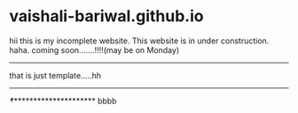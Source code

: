 # vaishali-bariwal.github.io 
hii this is my incomplete website.
This website is in under construction.
haha. coming soon.......!!!!(may be on Monday)
************************************************
that is just template.....hh
************************************************
***†************************
bbbb
